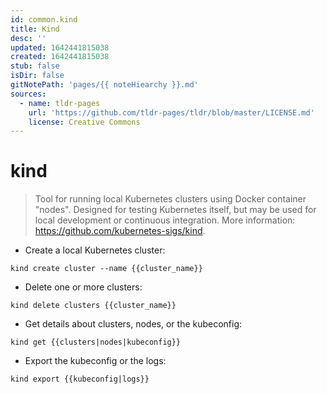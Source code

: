 ```yaml
---
id: common.kind
title: Kind
desc: ''
updated: 1642441815038
created: 1642441815038
stub: false
isDir: false
gitNotePath: 'pages/{{ noteHiearchy }}.md'
sources:
  - name: tldr-pages
    url: 'https://github.com/tldr-pages/tldr/blob/master/LICENSE.md'
    license: Creative Commons
---
```

# kind

> Tool for running local Kubernetes clusters using Docker container "nodes".
> Designed for testing Kubernetes itself, but may be used for local development or continuous integration.
> More information: <https://github.com/kubernetes-sigs/kind>.

- Create a local Kubernetes cluster:

`kind create cluster --name {{cluster_name}}`

- Delete one or more clusters:

`kind delete clusters {{cluster_name}}`

- Get details about clusters, nodes, or the kubeconfig:

`kind get {{clusters|nodes|kubeconfig}}`

- Export the kubeconfig or the logs:

`kind export {{kubeconfig|logs}}`

